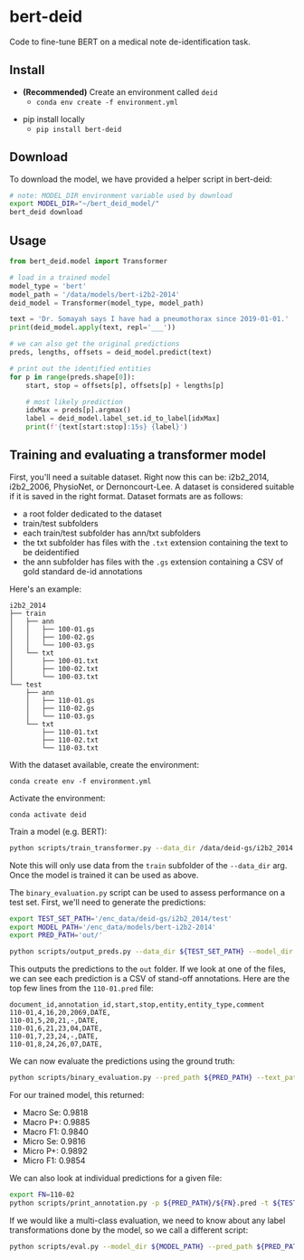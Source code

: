 # bert-deid

Code to fine-tune BERT on a medical note de-identification task.

## Install

* **(Recommended)** Create an environment called `deid`
    * `conda env create -f environment.yml`
<!-- * conda: `conda install bert-deid` -->
* pip install locally
    * `pip install bert-deid`

## Download

To download the model, we have provided a helper script in bert-deid:

```sh
# note: MODEL_DIR environment variable used by download
export MODEL_DIR="~/bert_deid_model/"
bert_deid download
```

## Usage

```python
from bert_deid.model import Transformer

# load in a trained model
model_type = 'bert'
model_path = '/data/models/bert-i2b2-2014'
deid_model = Transformer(model_type, model_path)

text = 'Dr. Somayah says I have had a pneumothorax since 2019-01-01.'
print(deid_model.apply(text, repl='___'))

# we can also get the original predictions
preds, lengths, offsets = deid_model.predict(text)

# print out the identified entities
for p in range(preds.shape[0]):
    start, stop = offsets[p], offsets[p] + lengths[p]

    # most likely prediction
    idxMax = preds[p].argmax()
    label = deid_model.label_set.id_to_label[idxMax]
    print(f'{text[start:stop]:15s} {label}')
```

## Training and evaluating a transformer model

First, you'll need a suitable dataset. Right now this can be: i2b2_2014, i2b2_2006, PhysioNet, or Dernoncourt-Lee.
A dataset is considered suitable if it is saved in the right format. Dataset formats are as follows:

* a root folder dedicated to the dataset
* train/test subfolders
* each train/test subfolder has ann/txt subfolders
* the txt subfolder has files with the `.txt` extension containing the text to be deidentified
* the ann subfolder has files with the `.gs` extension containing a CSV of gold standard de-id annotations

Here's an example:

```
i2b2_2014
├── train
│   ├── ann
│   │   ├── 100-01.gs
│   │   ├── 100-02.gs
│   │   └── 100-03.gs
│   └── txt
│       ├── 100-01.txt
│       ├── 100-02.txt
│       └── 100-03.txt
└── test
    ├── ann
    │   ├── 110-01.gs
    │   ├── 110-02.gs
    │   └── 110-03.gs
    └── txt
        ├── 110-01.txt
        ├── 110-02.txt
        └── 110-03.txt
```

With the dataset available, create the environment:

`conda create env -f environment.yml`

Activate the environment:

`conda activate deid`

Train a model (e.g. BERT):

```sh
python scripts/train_transformer.py --data_dir /data/deid-gs/i2b2_2014 --data_type i2b2_2014 --model_type bert --model_name_or_path bert-base-uncased --do_lower_case --output_dir /data/models/bert-model-i2b2-2014 --do_train --overwrite_output_dir
```

Note this will only use data from the `train` subfolder of the `--data_dir` arg. Once the model is trained it can be used as above.

The `binary_evaluation.py` script can be used to assess performance on a test set. First, we'll need to generate the predictions:

```sh
export TEST_SET_PATH='/enc_data/deid-gs/i2b2_2014/test'
export MODEL_PATH='/enc_data/models/bert-i2b2-2014'
export PRED_PATH='out/'

python scripts/output_preds.py --data_dir ${TEST_SET_PATH} --model_dir ${MODEL_PATH} --output_folder ${PRED_PATH}
```

This outputs the predictions to the `out` folder. If we look at one of the files, we can see each prediction is a CSV of stand-off annotations. Here are the top few lines from the `110-01.pred` file:

```
document_id,annotation_id,start,stop,entity,entity_type,comment
110-01,4,16,20,2069,DATE,
110-01,5,20,21,-,DATE,
110-01,6,21,23,04,DATE,
110-01,7,23,24,-,DATE,
110-01,8,24,26,07,DATE,
```

We can now evaluate the predictions using the ground truth:

```sh
python scripts/binary_evaluation.py --pred_path ${PRED_PATH} --text_path ${TEST_SET_PATH}/txt --ref_path ${TEST_SET_PATH}/ann
```

For our trained model, this returned:

* Macro Se: 0.9818
* Macro P+: 0.9885
* Macro F1: 0.9840
* Micro Se: 0.9816
* Micro P+: 0.9892
* Micro F1: 0.9854

We can also look at individual predictions for a given file:

```sh
export FN=110-02
python scripts/print_annotation.py -p ${PRED_PATH}/${FN}.pred -t ${TEST_SET_PATH}/txt/${FN}.txt -r ${TEST_SET_PATH}/ann/${FN}.gs
```

If we would like a multi-class evaluation, we need to know about any label transformations done by the model, so we call a different script:

```sh
python scripts/eval.py --model_dir ${MODEL_PATH} --pred_path ${PRED_PATH} --text_path ${TEST_SET_PATH}/txt --ref_path ${TEST_SET_PATH}/ann
```
